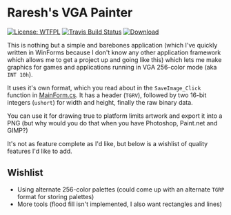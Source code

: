 # Raresh's VGA Painter

[![License: WTFPL](https://img.shields.io/github/license/thegreatrazz/VGAPainter?style=flat-square)](LICENSE.txt)
[![Travis Build Status](https://img.shields.io/travis/thegreatrazz/VGAPainter?style=flat-square)](https://travis-ci.org/thegreatrazz/VGAPainter)
[![Download](https://img.shields.io/github/downloads/thegreatrazz/VGAPainter/total?style=flat-square)](https://github.com/thegreatrazz/VGAPainter/releases)

This is nothing but a simple and barebones application (which I've quickly written in WinForms because I don't know any other application framework which allows me to get a project up and going like this) which lets me make graphics for games and applications running in VGA 256-color mode (aka `INT 10h`).

It uses it's own format, which you read about in the `SaveImage_Click` function in [MainForm.cs](VGAPainter/MainForm.cs). It has a header (`TGRV`), followed by two 16-bit integers (`ushort`) for width and height, finally the raw binary data.

You can use it for drawing true to platform limits artwork and export it into a PNG (but why would you do that when you have Photoshop, Paint.net and GIMP?)

It's not as feature complete as I'd like, but below is a wishlist of quality features I'd like to add.

## Wishlist

* Using alternate 256-color palettes (could come up with an alternate `TGRP` format for storing palettes)
* More tools (flood fill isn't implemented, I also want rectangles and lines)